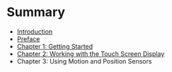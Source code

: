 # Summary

* [Introduction](README.md)
* [Preface](preface.md)
* [Chapter 1: Getting Started](gettingStarted.md)
* [Chapter 2: Working with the Touch Screen Display](display.md)
* Chapter 3: Using Motion and Position Sensors

